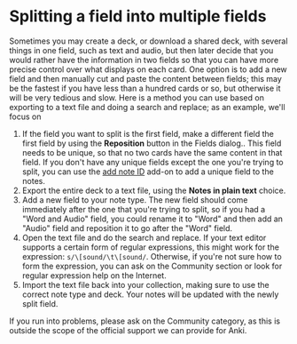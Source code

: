 # Splitting a field into multiple fields

Sometimes you may create a deck, or download a shared deck, with several things in one field, such as text and audio, but then later decide that you would rather have the information in two fields so that you can have more precise control over what displays on each card. One option is to add a new field and then manually cut and paste the content between fields; this may be the fastest if you have less than a hundred cards or so, but otherwise it will be very tedious and slow. Here is a method you can use based on exporting to a text file and doing a search and replace; as an example, we'll focus on 

1. If the field you want to split is the first field, make a different field the first field by using the **Reposition** button in the Fields dialog.. This field needs to be unique, so that no two cards have the same content in that field. If you don't have any unique fields except the one you're trying to split, you can use the [add note ID](https://ankiweb.net/shared/info/1672832404) add-on to add a unique field to the notes.
2. Export the entire deck to a text file, using the **Notes in plain text** choice.
3. Add a new field to your note type. The new field should come immediately after the one that you're trying to split, so if you had a "Word and Audio" field, you could rename it to "Word" and then add an "Audio" field and reposition it to go after the "Word" field.
4. Open the text file and do the search and replace. If your text editor supports a certain form of regular expressions, this might work for the expression: `s/\[sound/\t\[sound/`. Otherwise, if you're not sure how to form the expression, you can ask on the Community section or look for regular expression help on the Internet.
5. Import the text file back into your collection, making sure to use the correct note type and deck. Your notes will be updated with the newly split field.

If you run into problems, please ask on the Community category, as this is outside the scope of the official support we can provide for Anki.